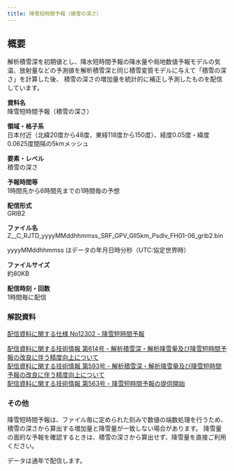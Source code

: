 ```yaml
---
title: 降雪短時間予報（積雪の深さ）
---
```


## 概要
解析積雪深を初期値とし、降水短時間予報の降水量や局地数値予報モデルの気温、放射量などの予測値を解析積雪深と同じ積雪変質モデルに与えて「積雪の深さ」を計算した後、
積雪の深さの増加量を統計的に補正し予測したものを配信しています。

**資料名** <br/>
降雪短時間予報（積雪の深さ）

**領域・格子系** <br/>
日本付近（北緯20度から48度、東経118度から150度）、経度0.05度・緯度0.0625度間隔の5kmメッシュ

**要素・レベル** <br/>
積雪の深さ

**予報時間等** <br/>
1時間先から6時間先までの1時間毎の予想

**配信形式** <br/>
GRIB2

**ファイル名** <br/>
Z__C_RJTD_yyyyMMddhhmmss_SRF_GPV_Gll5km_Psdlv_FH01-06_grib2.bin

yyyyMMddhhmmss はデータの年月日時分秒（UTC:協定世界時）

**ファイルサイズ** <br/>
約80KB

**配信時刻・回数** <br/>
1時間毎に配信

### 解説資料
[配信資料に関する仕様 No12302 - 降雪短時間予報](https://www.data.jma.go.jp/suishin/shiyou/pdf/no12302)


[配信資料に関する技術情報 第614号 - 解析積雪深・解析降雪量及び降雪短時間予報の改良に伴う精度向上について](https://dmdata.jp/docs/jma/technical/614.pdf) <br/>
[配信資料に関する技術情報 第593号 - 解析積雪深・解析降雪量及び降雪短時間予報の改良に伴う精度向上について](https://dmdata.jp/docs/jma/technical/593.pdf) <br/>
[配信資料に関する技術情報 第563号 - 降雪短時間予報の提供開始](https://dmdata.jp/docs/jma/technical/563.pdf)


### その他
降雪短時間予報は、ファイル毎に定められた刻みで数値の端数処理を行うため、積雪の深さから算出する増加量と降雪量が一致しない場合があります。
降雪量の面的な予報を確認するときは、積雪の深さから算出せず、降雪量を直接ご利用ください。

データは通年で配信します。
